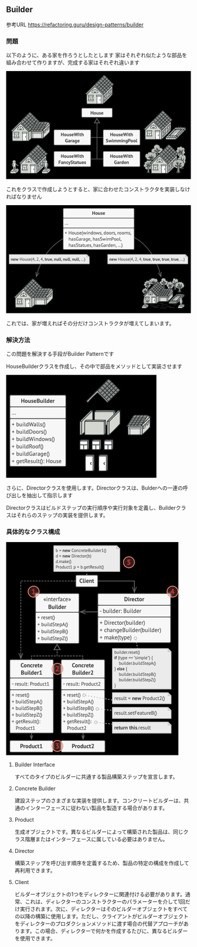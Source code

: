 ﻿## Builder

参考URL https://refactoring.guru/design-patterns/builder

### 問題
以下のように、ある家を作ろうとしたとします
家はそれぞれ似たような部品を組み合わせて作りますが、完成する家はそれぞれ違います

![Buildhouses](buildhouses.png)

これをクラスで作成しようとすると、家に合わせたコンストラクタを実装しなければなりません

![Houseconstractor](houseconstractor.png)

これでは、家が増えればその分だけコンストラクタが増えてしまいます。


### 解決方法
この問題を解決する手段がBuilder Patternです

HouseBuilderクラスを作成し、その中で部品をメソッドとして実装させます

![Housebuilder](housebuilder.png)

さらに、Directorクラスを使用します。Directorクラスは、Bulderへの一連の呼び出しを抽出して指示します

Directorクラスはビルドステップの実行順序や実行対象を定義し、Builderクラスはそれらのステップの実装を提供します。


### 具体的なクラス構成
![Builder](builder.png)

1. Builder Interface

    すべてのタイプのビルダーに共通する製品構築ステップを宣言します。

2. Concrete Builder

    
    建設ステップのさまざまな実装を提供します。コンクリートビルダーは、共通のインターフェースに従わない製品を製造する場合があります。

3. Product
    
    生成オブジェクトです。異なるビルダーによって構築された製品は、同じクラス階層またはインターフェースに属している必要はありません。

4. Director
    
    構築ステップを呼び出す順序を定義するため、製品の特定の構成を作成して再利用できます。

5. Client
    
    ビルダーオブジェクトの1つをディレクターに関連付ける必要があります。通常、これは、ディレクターのコンストラクターのパラメーターを介して1回だけ実行されます。次に、ディレクターはそのビルダーオブジェクトをすべての以降の構築に使用します。ただし、クライアントがビルダーオブジェクトをディレクターのプロダクションメソッドに渡す場合の代替アプローチがあります。この場合、ディレクターで何かを作成するたびに、異なるビルダーを使用できます。



